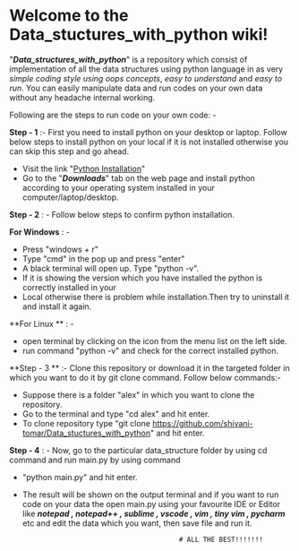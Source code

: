# Welcome to the Data_stuctures_with_python wiki!

"_**Data_structures_with_python**_" is a repository which consist of implementation of all the data structures using python language in as very _simple coding style using oops concepts_, _easy to understand_ and _easy to run_. You can easily manipulate data and run codes on your own data without any headache internal working.



Following are the steps to run code on your own code: -

**Step - 1** :- First you need to install python on your desktop or laptop. Follow below steps to install python on your 
                local 
            if it is not installed otherwise you can skip this step and go ahead.

* Visit the link "[Python Installation](https://www.python.org/)"
* Go to the "_**Downloads**_" tab on the web page and install python according to your operating system 
              installed in your computer/laptop/desktop.

**Step - 2** : - Follow below steps to confirm python installation.

**For Windows** : - 
* Press "windows + r"
* Type "cmd" in the pop up and press "enter"
* A black terminal will open up. Type "python -v".
* If it is showing the version which you have installed the python is correctly installed in 
  your 
* Local otherwise there is problem while installation.Then try to uninstall it and install it 
  again.


**For Linux ** : -
* open terminal by clicking on the icon from the menu list on the left side.
* run command "python -v" and check for the correct installed python.

**Step - 3 ** :- Clone this repository or download it in the targeted folder in which you want to do it by git clone 
                command. Follow below commands:-

* Suppose there is a folder "alex" in which you want to clone the repository. 
* Go to the terminal and type "cd alex" and hit enter.
* To clone repository type "git clone https://github.com/shivani-tomar/Data_stuctures_with_python" and hit 
  enter. 

**Step - 4** : -  Now, go to the particular data_structure folder by using cd command and run main.py by using command 
                  
* "python main.py" and hit enter.
* The result will be shown on the output terminal and if you want to run code on your data the open main.py 
  using your favourite IDE or Editor like _**notepad , notepad++ , sublime , vscode , vim , tiny vim , pycharm**_               
  etc and edit the data which you want, then save file and run it.  
               



                                             # ALL THE BEST!!!!!!!

 






 
